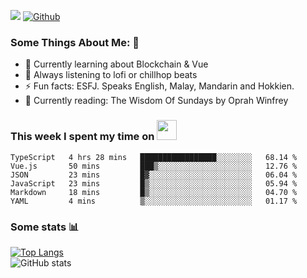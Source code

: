 ![](https://visitor-badge.laobi.icu/badge?page_id=seanho96.seanho96)
[![Github](https://img.shields.io/github/followers/seanho96?label=Follow&style=social)](https://github.com/seanho96)

### Some Things About Me: 👋
- 🌱 Currently learning about Blockchain & Vue
- :musical_note: Always listening to lofi or chillhop beats
- :zap: Fun facts: ESFJ. Speaks English, Malay, Mandarin and Hokkien.
- :book: Currently reading: The Wisdom Of Sundays by Oprah Winfrey

### This week I spent my time on <img src="https://media.giphy.com/media/SvQzkTQb3ZwKcj1QTO/giphy.gif" width="32">

<!--START_SECTION:waka-->

```text
TypeScript   4 hrs 28 mins   █████████████████░░░░░░░░   68.14 %
Vue.js       50 mins         ███▒░░░░░░░░░░░░░░░░░░░░░   12.76 %
JSON         23 mins         █▓░░░░░░░░░░░░░░░░░░░░░░░   06.04 %
JavaScript   23 mins         █▒░░░░░░░░░░░░░░░░░░░░░░░   05.94 %
Markdown     18 mins         █▒░░░░░░░░░░░░░░░░░░░░░░░   04.70 %
YAML         4 mins          ▒░░░░░░░░░░░░░░░░░░░░░░░░   01.17 %
```

<!--END_SECTION:waka-->

### Some stats 📊

[![Top Langs](https://github-readme-stats.vercel.app/api/top-langs/?username=seanho96&layout=compact&theme=graywhite)](https://github.com/anuraghazra/github-readme-stats)
<br/>
![GitHub stats](https://github-readme-stats.vercel.app/api?username=seanho96&show_icons=true&theme=graywhite)

